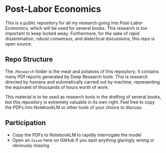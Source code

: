# Post-Labor Economics

This is a public repository for all my research going into Post-Labor Economics, which will be used for several books. This research is too important to keep locked away. Furthermore, for the sake of rapid dissemination, robust consensus, and dialectical discussions, this repo is open source.

## Repo Structure

The `/Research` folder is the meat and potatoes of this repository. It contains many PDf reports generated by Deep Research tools. This is research directed by humans and automatically carried out by machine, representing the equivalet of thousands of hours worth of work. 

This material is to be used as research tools in the drafting of several books, but this repository is extremely valuable in its own right. Feel free to copy the PDFs into NotebookLM or other tools of your choice to discuss. 

## Participation

- Copy the PDFs to NotebookLM to rapidly interrogate the model
- Open an `Issue` here on GitHub if you spot anything glaringly wrong or obviously missing